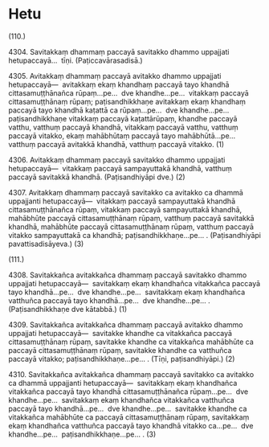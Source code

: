 

# Hetu







(110.)

4304\. Savitakkaṃ dhammaṃ paccayā savitakko dhammo uppajjati hetupaccayā…  tīṇi. (Paṭiccavārasadisā.)

4305\. Avitakkaṃ dhammaṃ paccayā avitakko dhammo uppajjati hetupaccayā—  avitakkaṃ ekaṃ khandhaṃ paccayā tayo khandhā cittasamuṭṭhānañca rūpaṃ…pe…  dve khandhe…pe…  vitakkaṃ paccayā cittasamuṭṭhānaṃ rūpaṃ; paṭisandhikkhaṇe avitakkaṃ ekaṃ khandhaṃ paccayā tayo khandhā kaṭattā ca rūpaṃ…pe…  dve khandhe…pe…  paṭisandhikkhaṇe vitakkaṃ paccayā kaṭattārūpaṃ, khandhe paccayā vatthu, vatthuṃ paccayā khandhā, vitakkaṃ paccayā vatthu, vatthuṃ paccayā vitakko, ekaṃ mahābhūtaṃ paccayā tayo mahābhūtā…pe…  vatthuṃ paccayā avitakkā khandhā, vatthuṃ paccayā vitakko. (1)

4306\. Avitakkaṃ dhammaṃ paccayā savitakko dhammo uppajjati hetupaccayā—  vitakkaṃ paccayā sampayuttakā khandhā, vatthuṃ paccayā savitakkā khandhā. (Paṭisandhiyāpi dve.) (2)

4307\. Avitakkaṃ dhammaṃ paccayā savitakko ca avitakko ca dhammā uppajjanti hetupaccayā—  vitakkaṃ paccayā sampayuttakā khandhā cittasamuṭṭhānañca rūpaṃ, vitakkaṃ paccayā sampayuttakā khandhā, mahābhūte paccayā cittasamuṭṭhānaṃ rūpaṃ, vatthuṃ paccayā savitakkā khandhā, mahābhūte paccayā cittasamuṭṭhānaṃ rūpaṃ, vatthuṃ paccayā vitakko sampayuttakā ca khandhā; paṭisandhikkhaṇe…pe… . (Paṭisandhiyāpi pavattisadisāyeva.) (3)

(111.)

4308\. Savitakkañca avitakkañca dhammaṃ paccayā savitakko dhammo uppajjati hetupaccayā—  savitakkaṃ ekaṃ khandhañca vitakkañca paccayā tayo khandhā…pe…  dve khandhe…pe…  savitakkaṃ ekaṃ khandhañca vatthuñca paccayā tayo khandhā…pe…  dve khandhe…pe… . (Paṭisandhikkhaṇe dve kātabbā.) (1)

4309\. Savitakkañca avitakkañca dhammaṃ paccayā avitakko dhammo uppajjati hetupaccayā—  savitakke khandhe ca vitakkañca paccayā cittasamuṭṭhānaṃ rūpaṃ, savitakke khandhe ca vitakkañca mahābhūte ca paccayā cittasamuṭṭhānaṃ rūpaṃ, savitakke khandhe ca vatthuñca paccayā vitakko; paṭisandhikkhaṇe…pe… . (Tīṇi, paṭisandhiyāpi.) (2)

4310\. Savitakkañca avitakkañca dhammaṃ paccayā savitakko ca avitakko ca dhammā uppajjanti hetupaccayā—  savitakkaṃ ekaṃ khandhañca vitakkañca paccayā tayo khandhā cittasamuṭṭhānañca rūpaṃ…pe…  dve khandhe…pe…  savitakkaṃ ekaṃ khandhañca vitakkañca vatthuñca paccayā tayo khandhā…pe…  dve khandhe…pe…  savitakke khandhe ca vitakkañca mahābhūte ca paccayā cittasamuṭṭhānaṃ rūpaṃ, savitakkaṃ ekaṃ khandhañca vatthuñca paccayā tayo khandhā vitakko ca…pe…  dve khandhe…pe…  paṭisandhikkhaṇe…pe… . (3)



